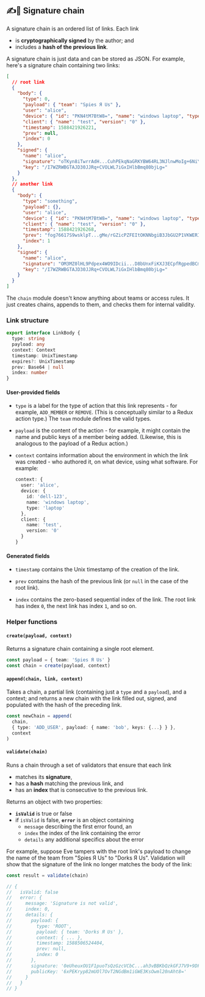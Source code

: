﻿## ✍🔗 Signature chain

A signature chain is an ordered list of links. Each link

- is **cryptographically signed** by the author; and
- includes a **hash of the previous link**.

A signature chain is just data and can be stored as JSON. For example, here's a signature chain containing two links:

```json
[
  // root link
  {
    "body": {
      "type": 0,
      "payload": { "team": "Spies Я Us" },
      "user": "alice",
      "device": { "id": "PKN4tM7BtW8=", "name": "windows laptop", "type": 1 },
      "client": { "name": "test", "version": "0" },
      "timestamp": 1588421926221,
      "prev": null,
      "index": 0
    },
    "signed": {
      "name": "alice",
      "signature": "oTKyn8iTwrrAdH...CuhPEkqNaGRKYBW64RL3NJlnwMoIg+6NiYrhh2RBg==",
      "key": "/I7WZRWBGTAJD30JJRq+CVOLWL7iGxIHlbBmq80bjLg="
    }
  },
  // another link
  {
    "body": {
      "type": "something",
      "payload": {},
      "user": "alice",
      "device": { "id": "PKN4tM7BtW8=", "name": "windows laptop", "type": 1 },
      "client": { "name": "test", "version": "0" },
      "timestamp": 1588421926268,
      "prev": "fog76617S9wsklpT...gMe/rGZicPZFEItOKNNbgiB3JbGU2P1VKWERIVnyvcmQ==",
      "index": 1
    },
    "signed": {
      "name": "alice",
      "signature": "OM3MZ0lHL9Pdpex4WO9IDcii...D8bUnxFiKXJ3ECpfRgpedBCmB9CW3Cw==",
      "key": "/I7WZRWBGTAJD30JJRq+CVOLWL7iGxIHlbBmq80bjLg="
    }
  }
]
```

The `chain` module doesn't know anything about teams or access rules. It just creates chains, appends to them, and checks them for internal validity.

### Link structure

```ts
export interface LinkBody {
  type: string
  payload: any
  context: Context
  timestamp: UnixTimestamp
  expires?: UnixTimestamp
  prev: Base64 | null
  index: number
}
```

#### User-provided fields

- `type` is a label for the type of action that this link represents - for example, `ADD_MEMBER` or `REMOVE`. (This is conceptually similar to a Redux action type.) The `team` module defines the valid types.

- `payload` is the content of the action - for example, it might contain the name and public keys of a member being added. (Likewise, this is analogous to the payload of a Redux action.)

- `context` contains information about the environment in which the link was created - who authored it, on what device, using what software. For example:
  
  ```ts
  context: {
    user: 'alice',
    device: {
      id: 'dell-123',
      name: 'windows laptop',
      type: 'laptop'
    },
    client: {
      name: 'test',
      version: '0'
    }
  }
  ```

#### Generated fields

- `timestamp` contains the Unix timestamp of the creation of the link.

- `prev` contains the hash of the previous link (or `null` in the case of the root link).

- `index` contains the zero-based sequential index of the link. The root link has index `0`, the next link has index `1`, and so on.

### Helper functions

#### `create(payload, context)`

Returns a signature chain containing a single root element.

```ts
const payload = { team: 'Spies Я Us' }
const chain = create(payload, context)
```

#### `append(chain, link, context)`

Takes a chain, a partial link (containing just a `type` and a `payload`), and a context; and returns a new chain with the link filled out, signed, and populated with the hash of the preceding link.

```ts
const newChain = append(
  chain,
  { type: 'ADD_USER', payload: { name: 'bob', keys: {...} } },
  context
)
```

#### `validate(chain)`

Runs a chain through a set of validators that ensure that each link

- matches its **signature**,
- has a **hash** matching the previous link, and
- has an **index** that is consecutive to the previous link.

Returns an object with two properties:

- **`isValid`** is true or false
- if `isValid` is false, **`error`** is an object containing 
  - `message` describing the first error found, an
  - `index` the index of the link containing the error
  - `details` any additional specifics about the error

For example, suppose Eve tampers with the root link's payload to change the name of the team from "Spies Я Us" to "Dorks Я Us". Validation will show that the signature of the link no longer matches the body of the link:

```ts
const result = validate(chain)

// {
//   isValid: false
//   error: {
//     message: 'Signature is not valid',
//     index: 0,
//     details: {
//       payload: {
//         type: 'ROOT',
//         payload: { team: 'Dorks Я Us' },
//         context: { ... },
//         timestamp: 1588506524404,
//         prev: null,
//         index: 0
//       },
//       signature: '0eUheuxOU1F1puoTsQzGzcVCbC...ah3vBBKbQzkGFJ7V9+9DFAg==',
//       publicKey: '6xPEKryp82mUOl7OvT2NGdBm1iGWE3KsOwml20nAht8='
//     }
//   }
// }
```
